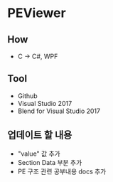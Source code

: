 # PEViewer

## How
- C -> C#, WPF

## Tool
- Github
- Visual Studio 2017
- Blend for Visual Studio 2017

## 업데이트 할 내용
- "value" 값 추가 
- Section Data 부분 추가
- PE 구조 관련 공부내용 docs 추가